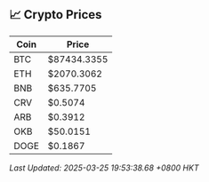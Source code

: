 ## 📈 Crypto Prices

| Coin | Price |
| ---- | ----- |
| BTC | $87434.3355 |
| ETH | $2070.3062 |
| BNB | $635.7705 |
| CRV | $0.5074 |
| ARB | $0.3912 |
| OKB | $50.0151 |
| DOGE | $0.1867 |

_Last Updated: 2025-03-25 19:53:38.68 +0800 HKT_